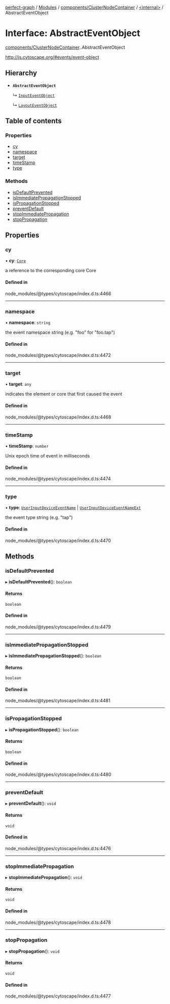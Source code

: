 [perfect-graph](../README.md) / [Modules](../modules.md) / [components/ClusterNodeContainer](../modules/components_ClusterNodeContainer.md) / [<internal\>](../modules/components_ClusterNodeContainer._internal_.md) / AbstractEventObject

# Interface: AbstractEventObject

[components/ClusterNodeContainer](../modules/components_ClusterNodeContainer.md).[<internal>](../modules/components_ClusterNodeContainer._internal_.md).AbstractEventObject

http://js.cytoscape.org/#events/event-object

## Hierarchy

- **`AbstractEventObject`**

  ↳ [`InputEventObject`](components_ClusterNodeContainer._internal_.InputEventObject.md)

  ↳ [`LayoutEventObject`](components_ClusterNodeContainer._internal_.LayoutEventObject.md)

## Table of contents

### Properties

- [cy](components_ClusterNodeContainer._internal_.AbstractEventObject.md#cy)
- [namespace](components_ClusterNodeContainer._internal_.AbstractEventObject.md#namespace)
- [target](components_ClusterNodeContainer._internal_.AbstractEventObject.md#target)
- [timeStamp](components_ClusterNodeContainer._internal_.AbstractEventObject.md#timestamp)
- [type](components_ClusterNodeContainer._internal_.AbstractEventObject.md#type)

### Methods

- [isDefaultPrevented](components_ClusterNodeContainer._internal_.AbstractEventObject.md#isdefaultprevented)
- [isImmediatePropagationStopped](components_ClusterNodeContainer._internal_.AbstractEventObject.md#isimmediatepropagationstopped)
- [isPropagationStopped](components_ClusterNodeContainer._internal_.AbstractEventObject.md#ispropagationstopped)
- [preventDefault](components_ClusterNodeContainer._internal_.AbstractEventObject.md#preventdefault)
- [stopImmediatePropagation](components_ClusterNodeContainer._internal_.AbstractEventObject.md#stopimmediatepropagation)
- [stopPropagation](components_ClusterNodeContainer._internal_.AbstractEventObject.md#stoppropagation)

## Properties

### cy

• **cy**: [`Core`](components_ClusterNodeContainer._internal_.Core.md)

a reference to the corresponding core Core

#### Defined in

node_modules/@types/cytoscape/index.d.ts:4466

___

### namespace

• **namespace**: `string`

the event namespace string (e.g. "foo" for "foo.tap")

#### Defined in

node_modules/@types/cytoscape/index.d.ts:4472

___

### target

• **target**: `any`

indicates the element or core that first caused the event

#### Defined in

node_modules/@types/cytoscape/index.d.ts:4468

___

### timeStamp

• **timeStamp**: `number`

Unix epoch time of event in milliseconds

#### Defined in

node_modules/@types/cytoscape/index.d.ts:4474

___

### type

• **type**: [`UserInputDeviceEventName`](../modules/components_ClusterNodeContainer._internal_.md#userinputdeviceeventname) \| [`UserInputDeviceEventNameExt`](../modules/components_ClusterNodeContainer._internal_.md#userinputdeviceeventnameext)

the event type string (e.g. "tap")

#### Defined in

node_modules/@types/cytoscape/index.d.ts:4470

## Methods

### isDefaultPrevented

▸ **isDefaultPrevented**(): `boolean`

#### Returns

`boolean`

#### Defined in

node_modules/@types/cytoscape/index.d.ts:4479

___

### isImmediatePropagationStopped

▸ **isImmediatePropagationStopped**(): `boolean`

#### Returns

`boolean`

#### Defined in

node_modules/@types/cytoscape/index.d.ts:4481

___

### isPropagationStopped

▸ **isPropagationStopped**(): `boolean`

#### Returns

`boolean`

#### Defined in

node_modules/@types/cytoscape/index.d.ts:4480

___

### preventDefault

▸ **preventDefault**(): `void`

#### Returns

`void`

#### Defined in

node_modules/@types/cytoscape/index.d.ts:4476

___

### stopImmediatePropagation

▸ **stopImmediatePropagation**(): `void`

#### Returns

`void`

#### Defined in

node_modules/@types/cytoscape/index.d.ts:4478

___

### stopPropagation

▸ **stopPropagation**(): `void`

#### Returns

`void`

#### Defined in

node_modules/@types/cytoscape/index.d.ts:4477
